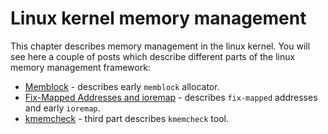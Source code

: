 # Linux kernel memory management

This chapter describes memory management in the linux kernel. You will see here a
couple of posts which describe different parts of the linux memory management framework:

* [Memblock](https://github.com/0xAX/linux-insides/blob/master/MM/linux-mm-1.md) - describes early `memblock` allocator.
* [Fix-Mapped Addresses and ioremap](https://github.com/0xAX/linux-insides/blob/master/MM/linux-mm-2.md) - describes `fix-mapped` addresses and early `ioremap`.
* [kmemcheck](https://github.com/0xAX/linux-insides/blob/master/MM/linux-mm-3.md) - third part describes `kmemcheck` tool.
